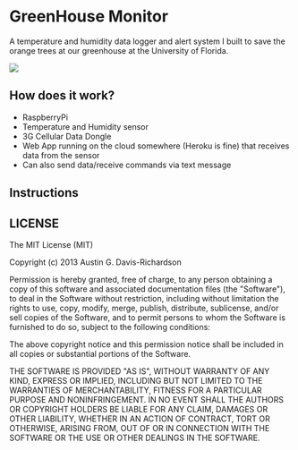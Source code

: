 # GreenHouse Monitor

A temperature and humidity data logger and alert system I built to save
the orange trees at our greenhouse at the University of Florida.

![](http://i.imgur.com/kcUbzLx.jpg)

## How does it work?

- RaspberryPi
- Temperature and Humidity sensor
- 3G Cellular Data Dongle
- Web App running on the cloud somewhere (Heroku is fine) that receives
  data from the sensor
- Can also send data/receive commands via text message

## Instructions

## LICENSE

The MIT License (MIT)

Copyright (c) 2013 Austin G. Davis-Richardson

Permission is hereby granted, free of charge, to any person obtaining a
copy of this software and associated documentation files (the
"Software"), to deal in the Software without restriction, including
without limitation the rights to use, copy, modify, merge, publish,
distribute, sublicense, and/or sell copies of the Software, and to
permit persons to whom the Software is furnished to do so, subject to
the following conditions:

The above copyright notice and this permission notice shall be included
in all copies or substantial portions of the Software.

THE SOFTWARE IS PROVIDED "AS IS", WITHOUT WARRANTY OF ANY KIND, EXPRESS
OR IMPLIED, INCLUDING BUT NOT LIMITED TO THE WARRANTIES OF
MERCHANTABILITY, FITNESS FOR A PARTICULAR PURPOSE AND NONINFRINGEMENT.
IN NO EVENT SHALL THE AUTHORS OR COPYRIGHT HOLDERS BE LIABLE FOR ANY
CLAIM, DAMAGES OR OTHER LIABILITY, WHETHER IN AN ACTION OF CONTRACT,
TORT OR OTHERWISE, ARISING FROM, OUT OF OR IN CONNECTION WITH THE
SOFTWARE OR THE USE OR OTHER DEALINGS IN THE SOFTWARE.
